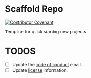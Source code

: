 # Scaffold Repo

[![Contributor Covenant](https://img.shields.io/badge/Contributor%20Covenant-2.1-4baaaa.svg)](CODE_OF_CONDUCT.md)

Template for quick starting new projects

# TODOS
- [ ] Update the [code of conduct](CODE_OF_CONDUCT.md) email.
- [ ] Update [license](LICENSE) information.
